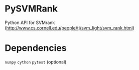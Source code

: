 # PySVMRank
Python API for SVMrank (http://www.cs.cornell.edu/people/tj/svm_light/svm_rank.html)

# Dependencies
`numpy`
`cython`
`pytest` (optional)

